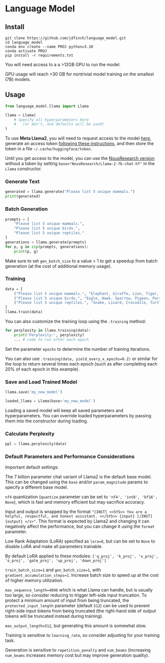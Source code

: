 
# Language Model

## Install

```shell
git clone https://github.com/jdfinch/language_model.git
cd language_model
conda env create --name PROJ python=3.10
conda activate PROJ
pip install -r requirements.txt
```

You will need access to a a >12GB GPU to run the model.

GPU usage will reach >30 GB for nontrivial model training on the smallest (7B) models.

## Usage

```python
from language_model.llama import Llama

llama = Llama(
    # Specify all hyperparameters here
    #   (or don't, and defaults will be used)
)
```

To use **Meta Llama2**, you will need to request access to the model [here](https://huggingface.co/meta-llama/Llama-2-7b-chat-hf), generate an access token [following these instructions](https://huggingface.co/docs/hub/security-tokens), and then store the token in a file `~/.cache/huggingface/token`.

Until you get access to the model, you can use the [NousResearch version](https://huggingface.co/NousResearch/Llama-2-7b-chat-hf) without a token by setting `base="NousResearch/Llama-2-7b-chat-hf"` in the `Llama` constructor.


### Generate Text

```python
generated = llama.generate("Please list 5 unique mammals.")
print(generated)
```

### Batch Generation

```python
prompts = [
    "Please list 5 unique mammals.",
    "Please list 5 unique birds.",
    "Please list 5 unique reptiles."
]
generations = llama.generate(prompts)
for p, g in zip(prompts, generations):
    print(p, g)
```

Make sure to set `gen_batch_size` to a value > 1 to get a speedup from batch generation (at the cost of additional memory usage).


### Training

```python
data = [
    ("Please list 5 unique mammals.", "Elephant, Giraffe, Lion, Tiger, Bear"),
    ("Please list 5 unique birds.", "Eagle, Hawk, Sparrow, Pigeon, Parrot"),
    ("Please list 5 unique reptiles.", "Snake, Lizard, Crocodile, Turtle, Tortoise")
]
llama.train(data)
```

You can also customize the training loop using the `.training` method:

```python
for perplexity in llama.training(data):
    print('Perplexity:', perplexity)
    ... # code to run after each epoch
```

Set the parameter `epochs` to determine the number of training iterations.

You can also use `.training(data, yield_every_x_epochs=0.2)` or similar for the loop to return several times each epoch (such as after completing each 20% of each epoch in this example).


### Save and Load Trained Model

```python
llama.save('my_new_model')

loaded_llama = Llama(base='my_new_model')
```

Loading a saved model will keep all saved parameters and hyperparameters. You can override loaded hyperparameters by passing them into the constructor during loading.


### Calculate Perplexity

```python
ppl = llama.perplexity(data)
```

### Default Parameters and Performance Considerations

Important default settings:

The 7 billion parameter chat variant of Llama2 is the default base model. This can be changed using the `base` and/or `param_magnitude` params to specify a different base model.

`nf4` quantization (`quantize` parameter can be set to `'nf4', 'int8', 'bf16', None`), which is fast and memory efficient but may sacrifice accuracy. 

Input and output is wrapped by the format `"[INST] <<SYS>> You are a helpful, respectful, and honest assistant. <</SYS>> {input} [/INST] {output} </s>"`. This format is expected by Llama2 and changing it can negatively affect the performance, but you can change it using the `format` parameter. 

Low Rank Adaptation (LoRA) specified as `lora=8`, but can be set to `None` to disable LoRA and make all parameters trainable.

By default LoRA applied to these modules: `['q_proj', 'k_proj', 'v_proj', 'o_proj', 'gate_proj', 'up_proj', 'down_proj']`

`train_batch_size=1` and `gen_batch_size=1`, with `gradient_accumulation_steps=1`. Increase batch size to speed up at the cost of higher memory utilization.

`max_sequence_length=4096` which is what Llama can handle, but is usually too large, so consider reducing to trigger left-side input truncation. To protect a minimum amount of input from being truncated, the `protected_input_length` parameter (default `512`) can be used to prevent right-side input tokens from being truncated (the right-hand side of output tokens will be truncated instead during training).

`max_output_length=512`, but generating this amount is somewhat slow.

Training is sensitive to `learning_rate`, so consider adjusting for your training task.

Generation is sensitive to `repetition_penalty` and `num_beams` (increasing `num_beams` increases memory cost but may improve generation quality).





